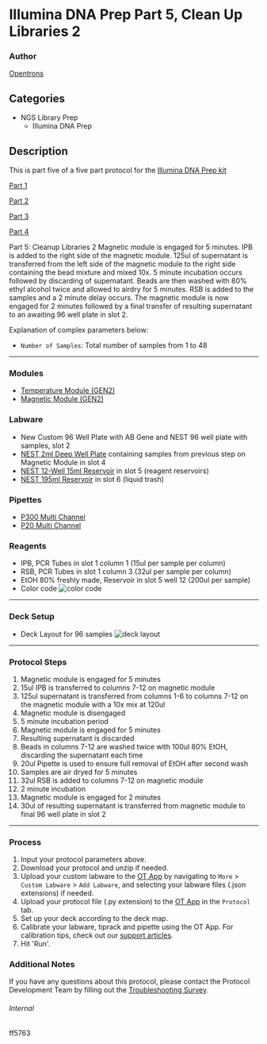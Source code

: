 # Illumina DNA Prep Part 5, Clean Up Libraries 2

### Author
[Opentrons](https://opentrons.com/)

## Categories
* NGS Library Prep
    * Illumina DNA Prep

## Description
This is part five of a five part protocol for the [Illumina DNA Prep kit](https://www.illumina.com/products/by-type/sequencing-kits/library-prep-kits/nextera-dna-flex.html)

[Part 1](https://develop.protocols.opentrons.com/protocol/ff5763)

[Part 2](https://develop.protocols.opentrons.com/protocol/ff5763_part2)

[Part 3](https://develop.protocols.opentrons.com/protocol/ff5763_part3)

[Part 4](https://develop.protocols.opentrons.com/protocol/ff5763_part4)

Part 5: Cleanup Libraries 2
Magnetic module is engaged for 5 minutes. IPB is added to the right side of the magnetic module. 125ul of supernatant is transferred from the left side of the magnetic module to the right side containing the bead mixture and mixed 10x. 5 minute incubation occurs followed by discarding of supernatant. Beads are then washed with 80% ethyl alcohol twice and allowed to airdry for 5 minutes. RSB is added to the samples and a 2 minute delay occurs. The magnetic module is now engaged for 2 minutes followed by a final transfer of resulting supernatant to an awaiting 96 well plate in slot 2.

Explanation of complex parameters below:
* `Number of Samples`: Total number of samples from 1 to 48

---

### Modules
* [Temperature Module (GEN2)](https://shop.opentrons.com/collections/hardware-modules/products/tempdeck)
* [Magnetic Module (GEN2)](https://shop.opentrons.com/collections/hardware-modules/products/magdeck)

### Labware
* New Custom 96 Well Plate with AB Gene and NEST 96 well plate with samples, slot 2
* [NEST 2ml Deep Well Plate](https://shop.opentrons.com/nest-2-ml-96-well-deep-well-plate-v-bottom/) containing samples from previous step on Magnetic Module in slot 4
* [NEST 12-Well 15ml Reservoir](https://shop.opentrons.com/nest-12-well-reservoirs-15-ml/) in slot 5 (reagent reservoirs)
* [NEST 195ml Reservoir](https://shop.opentrons.com/nest-1-well-reservoirs-195-ml/) in slot 6 (liquid trash)


### Pipettes
* [P300 Multi Channel](https://shop.opentrons.com/8-channel-electronic-pipette/)
* [P20 Multi Channel](https://shop.opentrons.com/8-channel-electronic-pipette/)

### Reagents
* IPB, PCR Tubes in slot 1 column 1 (15ul per sample per column)
* RSB, PCR Tubes in slot 1 column 3 (32ul per sample per column)
* EtOH 80% freshly made, Reservoir in slot 5 well 12 (200ul per sample)
* Color code
![color code](https://opentrons-protocol-library-website.s3.amazonaws.com/custom-README-images/ff5763/part_5/color+code.png)
---
### Deck Setup
* Deck Layout for 96 samples
![deck layout](https://opentrons-protocol-library-website.s3.amazonaws.com/custom-README-images/ff5763/part_5/deck_setup.png)
---
### Protocol Steps
1. Magnetic module is engaged for 5 minutes
2. 15ul IPB is transferred to columns 7-12 on magnetic module
3. 125ul supernatant is transferred from columns 1-6 to columns 7-12 on the magnetic module with a 10x mix at 120ul
4. Magnetic module is disengaged
5. 5 minute incubation period
6. Magnetic module is engaged for 5 minutes
7. Resulting supernatant is discarded
8. Beads in columns 7-12 are washed twice with 100ul 80% EtOH, discarding the supernatant each time
9. 20ul Pipette is used to ensure full removal of EtOH after second wash
10. Samples are air dryed for 5 minutes
11. 32ul RSB is added to columns 7-12 on magnetic module
12. 2 minute incubation
13. Magnetic module is engaged for 2 minutes
14. 30ul of resulting supernatant is transferred from magnetic module to final 96 well plate in slot 2
---

### Process
1. Input your protocol parameters above.
2. Download your protocol and unzip if needed.
3. Upload your custom labware to the [OT App](https://opentrons.com/ot-app) by navigating to `More` > `Custom Labware` > `Add Labware`, and selecting your labware files (.json extensions) if needed.
4. Upload your protocol file (.py extension) to the [OT App](https://opentrons.com/ot-app) in the `Protocol` tab.
5. Set up your deck according to the deck map.
6. Calibrate your labware, tiprack and pipette using the OT App. For calibration tips, check out our [support articles](https://support.opentrons.com/en/collections/1559720-guide-for-getting-started-with-the-ot-2).
7. Hit 'Run'.

### Additional Notes
If you have any questions about this protocol, please contact the Protocol Development Team by filling out the [Troubleshooting Survey](https://protocol-troubleshooting.paperform.co/).

###### Internal
ff5763
